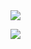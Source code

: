 <a href="https://github.com/JustHm228">
    <img src="https://github-readme-stats.vercel.app/api?username=JustHm228&show_icons=true&layout=compact&theme=gotham" />
    <p><img src="https://github-readme-stats.vercel.app/api/wakatime?username=JustHm228&show-icons=true&layout=compact&theme=gotham" />
  </a>
</p>

<!--
### Hi there 👋
-->

<!--
**JustHm228/JustHm228** is a ✨ _special_ ✨ repository because its `README.md` (this file) appears on your GitHub profile.

Here are some ideas to get you started:

- 🔭 I’m currently working on ...
- 🌱 I’m currently learning ...
- 👯 I’m looking to collaborate on ...
- 🤔 I’m looking for help with ...
- 💬 Ask me about ...
- 📫 How to reach me: ...
- 😄 Pronouns: ...
- ⚡ Fun fact: ...
-->
